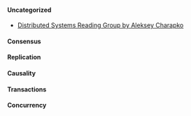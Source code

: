 #### Uncategorized
* [Distributed Systems Reading Group by Aleksey Charapko](http://charap.co/category/reading-group/)

#### Consensus

#### Replication

#### Causality

#### Transactions

#### Concurrency
